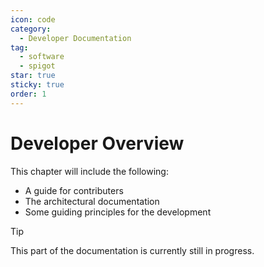 ```yaml
---
icon: code
category:
  - Developer Documentation
tag:
  - software
  - spigot
star: true
sticky: true
order: 1
---
```


# Developer Overview

This chapter will include the following:

  - A guide for contributers
  - The architectural documentation
  - Some guiding principles for the development

> [!tip]
> This part of the documentation is currently still in progress.

